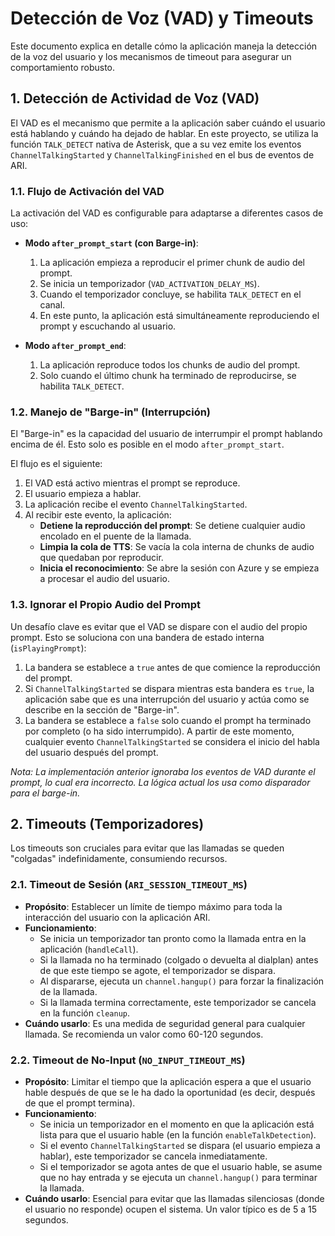 # Detección de Voz (VAD) y Timeouts

Este documento explica en detalle cómo la aplicación maneja la detección de la voz del usuario y los mecanismos de timeout para asegurar un comportamiento robusto.

## 1. Detección de Actividad de Voz (VAD)

El VAD es el mecanismo que permite a la aplicación saber cuándo el usuario está hablando y cuándo ha dejado de hablar. En este proyecto, se utiliza la función `TALK_DETECT` nativa de Asterisk, que a su vez emite los eventos `ChannelTalkingStarted` y `ChannelTalkingFinished` en el bus de eventos de ARI.

### 1.1. Flujo de Activación del VAD

La activación del VAD es configurable para adaptarse a diferentes casos de uso:

-   **Modo `after_prompt_start` (con Barge-in)**:
    1.  La aplicación empieza a reproducir el primer chunk de audio del prompt.
    2.  Se inicia un temporizador (`VAD_ACTIVATION_DELAY_MS`).
    3.  Cuando el temporizador concluye, se habilita `TALK_DETECT` en el canal.
    4.  En este punto, la aplicación está simultáneamente reproduciendo el prompt y escuchando al usuario.

-   **Modo `after_prompt_end`**:
    1.  La aplicación reproduce todos los chunks de audio del prompt.
    2.  Solo cuando el último chunk ha terminado de reproducirse, se habilita `TALK_DETECT`.

### 1.2. Manejo de "Barge-in" (Interrupción)

El "Barge-in" es la capacidad del usuario de interrumpir el prompt hablando encima de él. Esto solo es posible en el modo `after_prompt_start`.

El flujo es el siguiente:
1.  El VAD está activo mientras el prompt se reproduce.
2.  El usuario empieza a hablar.
3.  La aplicación recibe el evento `ChannelTalkingStarted`.
4.  Al recibir este evento, la aplicación:
    -   **Detiene la reproducción del prompt**: Se detiene cualquier audio encolado en el puente de la llamada.
    -   **Limpia la cola de TTS**: Se vacía la cola interna de chunks de audio que quedaban por reproducir.
    -   **Inicia el reconocimiento**: Se abre la sesión con Azure y se empieza a procesar el audio del usuario.

### 1.3. Ignorar el Propio Audio del Prompt

Un desafío clave es evitar que el VAD se dispare con el audio del propio prompt. Esto se soluciona con una bandera de estado interna (`isPlayingPrompt`):

1.  La bandera se establece a `true` antes de que comience la reproducción del prompt.
2.  Si `ChannelTalkingStarted` se dispara mientras esta bandera es `true`, la aplicación sabe que es una interrupción del usuario y actúa como se describe en la sección de "Barge-in".
3.  La bandera se establece a `false` solo cuando el prompt ha terminado por completo (o ha sido interrumpido). A partir de este momento, cualquier evento `ChannelTalkingStarted` se considera el inicio del habla del usuario después del prompt.

*Nota: La implementación anterior ignoraba los eventos de VAD durante el prompt, lo cual era incorrecto. La lógica actual los usa como disparador para el barge-in.*

## 2. Timeouts (Temporizadores)

Los timeouts son cruciales para evitar que las llamadas se queden "colgadas" indefinidamente, consumiendo recursos.

### 2.1. Timeout de Sesión (`ARI_SESSION_TIMEOUT_MS`)

-   **Propósito**: Establecer un límite de tiempo máximo para toda la interacción del usuario con la aplicación ARI.
-   **Funcionamiento**:
    -   Se inicia un temporizador tan pronto como la llamada entra en la aplicación (`handleCall`).
    -   Si la llamada no ha terminado (colgado o devuelta al dialplan) antes de que este tiempo se agote, el temporizador se dispara.
    -   Al dispararse, ejecuta un `channel.hangup()` para forzar la finalización de la llamada.
    -   Si la llamada termina correctamente, este temporizador se cancela en la función `cleanup`.
-   **Cuándo usarlo**: Es una medida de seguridad general para cualquier llamada. Se recomienda un valor como 60-120 segundos.

### 2.2. Timeout de No-Input (`NO_INPUT_TIMEOUT_MS`)

-   **Propósito**: Limitar el tiempo que la aplicación espera a que el usuario hable después de que se le ha dado la oportunidad (es decir, después de que el prompt termina).
-   **Funcionamiento**:
    -   Se inicia un temporizador en el momento en que la aplicación está lista para que el usuario hable (en la función `enableTalkDetection`).
    -   Si el evento `ChannelTalkingStarted` se dispara (el usuario empieza a hablar), este temporizador se cancela inmediatamente.
    -   Si el temporizador se agota antes de que el usuario hable, se asume que no hay entrada y se ejecuta un `channel.hangup()` para terminar la llamada.
-   **Cuándo usarlo**: Esencial para evitar que las llamadas silenciosas (donde el usuario no responde) ocupen el sistema. Un valor típico es de 5 a 15 segundos.
